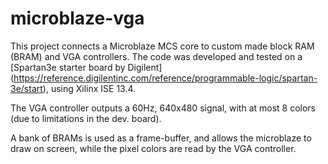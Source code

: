 # microblaze-vga

This project connects a Microblaze MCS core to custom made block RAM (BRAM) and VGA controllers.
The code was developed and tested on a [Spartan3e starter board by Digilent] (https://reference.digilentinc.com/reference/programmable-logic/spartan-3e/start), using Xilinx ISE 13.4.

The VGA controller outputs a 60Hz, 640x480 signal, with at most 8 colors (due to limitations in
the dev. board).

A bank of BRAMs is used as a frame-buffer, and allows the microblaze to draw on screen, while the
pixel colors are read by the VGA controller.
